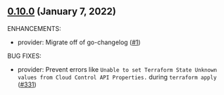 ## [0.10.0](https://github.com/anGie44/terraform-provider-awscc/releases/tag/v0.10.0) (January  7, 2022)

ENHANCEMENTS:
* provider: Migrate off of go-changelog ([#1](https://github.com/anGie44/terraform-provider-awscc/issues/1))

BUG FIXES:
* provider: Prevent errors like `Unable to set Terraform State Unknown values from Cloud Control API Properties.` during `terraform apply` ([#331](https://github.com/anGie44/terraform-provider-awscc/issues/331))